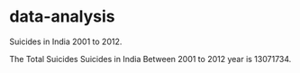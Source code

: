 # data-analysis

Suicides in India 2001 to 2012. 


The Total Suicides Suicides in India Between 2001 to 2012 year is 13071734.
